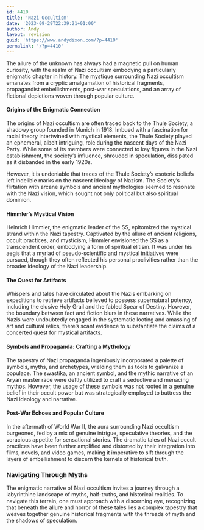 ```yaml
---
id: 4410
title: 'Nazi Occultism'
date: '2023-09-29T22:39:21+01:00'
author: Andy
layout: revision
guid: 'https://www.andydixon.com/?p=4410'
permalink: '/?p=4410'
---
```


The allure of the unknown has always had a magnetic pull on human curiosity, with the realm of Nazi occultism embodying a particularly enigmatic chapter in history. The mystique surrounding Nazi occultism emanates from a cryptic amalgamation of historical fragments, propagandist embellishments, post-war speculations, and an array of fictional depictions woven through popular culture.

#### Origins of the Enigmatic Connection

The origins of Nazi occultism are often traced back to the Thule Society, a shadowy group founded in Munich in 1918. Imbued with a fascination for racial theory intertwined with mystical elements, the Thule Society played an ephemeral, albeit intriguing, role during the nascent days of the Nazi Party. While some of its members were connected to key figures in the Nazi establishment, the society’s influence, shrouded in speculation, dissipated as it disbanded in the early 1920s.

However, it is undeniable that traces of the Thule Society’s esoteric beliefs left indelible marks on the nascent ideology of Nazism. The Society’s flirtation with arcane symbols and ancient mythologies seemed to resonate with the Nazi vision, which sought not only political but also spiritual dominion.

#### Himmler’s Mystical Vision

Heinrich Himmler, the enigmatic leader of the SS, epitomized the mystical strand within the Nazi tapestry. Captivated by the allure of ancient religions, occult practices, and mysticism, Himmler envisioned the SS as a transcendent order, embodying a form of spiritual elitism. It was under his aegis that a myriad of pseudo-scientific and mystical initiatives were pursued, though they often reflected his personal proclivities rather than the broader ideology of the Nazi leadership.

#### The Quest for Artifacts

Whispers and tales have circulated about the Nazis embarking on expeditions to retrieve artifacts believed to possess supernatural potency, including the elusive Holy Grail and the fabled Spear of Destiny. However, the boundary between fact and fiction blurs in these narratives. While the Nazis were undoubtedly engaged in the systematic looting and amassing of art and cultural relics, there’s scant evidence to substantiate the claims of a concerted quest for mystical artifacts.

#### Symbols and Propaganda: Crafting a Mythology

The tapestry of Nazi propaganda ingeniously incorporated a palette of symbols, myths, and archetypes, wielding them as tools to galvanize a populace. The swastika, an ancient symbol, and the mythic narrative of an Aryan master race were deftly utilized to craft a seductive and menacing mythos. However, the usage of these symbols was not rooted in a genuine belief in their occult power but was strategically employed to buttress the Nazi ideology and narrative.

#### Post-War Echoes and Popular Culture

In the aftermath of World War II, the aura surrounding Nazi occultism burgeoned, fed by a mix of genuine intrigue, speculative theories, and the voracious appetite for sensational stories. The dramatic tales of Nazi occult practices have been further amplified and distorted by their integration into films, novels, and video games, making it imperative to sift through the layers of embellishment to discern the kernels of historical truth.

### Navigating Through Myths

The enigmatic narrative of Nazi occultism invites a journey through a labyrinthine landscape of myths, half-truths, and historical realities. To navigate this terrain, one must approach with a discerning eye, recognizing that beneath the allure and horror of these tales lies a complex tapestry that weaves together genuine historical fragments with the threads of myth and the shadows of speculation.